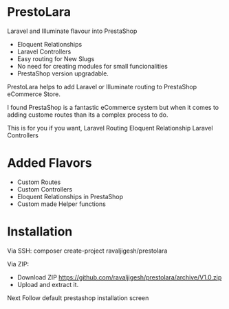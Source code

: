 # PrestoLara
Laravel and Illuminate flavour into PrestaShop

- Eloquent Relationships
- Laravel Controllers
- Easy routing for New Slugs
- No need for creating modules for small funcionalities
- PrestaShop version upgradable.

PrestoLara helps to add Laravel or Illuminate routing to PrestaShop eCommerce Store.

I found PrestaShop is a fantastic eCommerce system but when it comes to adding custome routes than its a complex process to do. 

This is for you if you want,
Laravel Routing
Eloquent Relationship
Laravel Controllers

# Added Flavors
- Custom Routes
- Custom Controllers
- Eloquent Relationships in PrestaShop
- Custom made Helper functions

# Installation

Via SSH: 
composer create-project ravaljigesh/prestolara

Via ZIP: 

- Download ZIP https://github.com/ravaljigesh/prestolara/archive/V1.0.zip
- Upload and extract it. 

Next Follow default prestashop installation screen
